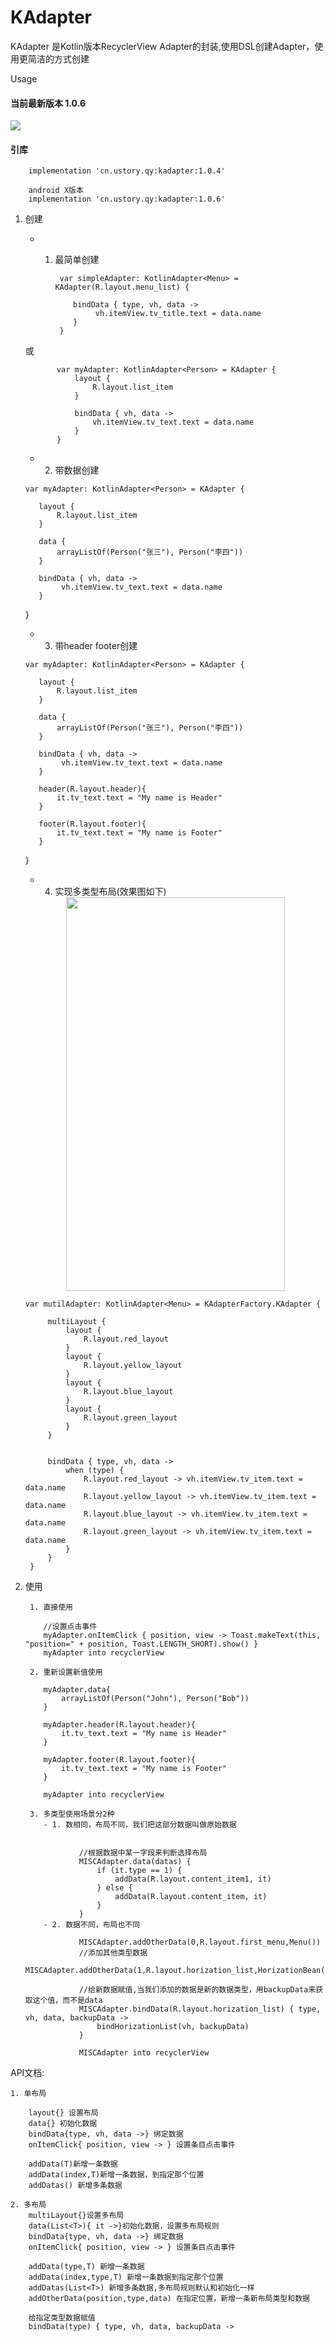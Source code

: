 # KAdapter

KAdapter 是Kotlin版本RecyclerView Adapter的封装,使用DSL创建Adapter，使用更简洁的方式创建

Usage

#### 当前最新版本 1.0.6
![](https://img.shields.io/badge/QQ-1483888222-green.svg)
#### 引库

        implementation 'cn.ustory.qy:kadapter:1.0.4'

        android X版本
        implementation 'cn.ustory.qy:kadapter:1.0.6'


1. 创建

      - 1. 最简单创建

                var simpleAdapter: KotlinAdapter<Menu> = KAdapter(R.layout.menu_list) {

                   bindData { type, vh, data ->
                        vh.itemView.tv_title.text = data.name
                   }
                }


      或


              var myAdapter: KotlinAdapter<Person> = KAdapter {
                  layout {
                      R.layout.list_item
                  }

                  bindData { vh, data ->
                      vh.itemView.tv_text.text = data.name
                  }
              }
      
      
      - 2. 带数据创建
      
      
       var myAdapter: KotlinAdapter<Person> = KAdapter {

          layout {
              R.layout.list_item
          }

          data {
              arrayListOf(Person("张三"), Person("李四"))
          }

          bindData { vh, data ->
               vh.itemView.tv_text.text = data.name
          }
      }
      
      
      - 3. 带header footer创建
      
      
       var myAdapter: KotlinAdapter<Person> = KAdapter {

          layout {
              R.layout.list_item
          }

          data {
              arrayListOf(Person("张三"), Person("李四"))
          }

          bindData { vh, data ->
               vh.itemView.tv_text.text = data.name
          }
          
          header(R.layout.header){
              it.tv_text.text = "My name is Header"
          }
          
          footer(R.layout.footer){
              it.tv_text.text = "My name is Footer"
          }
      }

      - 4. 实现多类型布局(效果图如下)

      <div align="center">
      <img width=350" height="630" src="https://github.com/UCodeUStory/KAdapter/blob/master/demo_image.jpeg"/>
      </div>



       var mutilAdapter: KotlinAdapter<Menu> = KAdapterFactory.KAdapter {

            multiLayout {
                layout {
                    R.layout.red_layout
                }
                layout {
                    R.layout.yellow_layout
                }
                layout {
                    R.layout.blue_layout
                }
                layout {
                    R.layout.green_layout
                }
            }


            bindData { type, vh, data ->
                when (type) {
                    R.layout.red_layout -> vh.itemView.tv_item.text = data.name
                    R.layout.yellow_layout -> vh.itemView.tv_item.text = data.name
                    R.layout.blue_layout -> vh.itemView.tv_item.text = data.name
                    R.layout.green_layout -> vh.itemView.tv_item.text = data.name
                }
            }
        }




2. 使用
      
        1. 直接使用
        
           //设置点击事件
           myAdapter.onItemClick { position, view -> Toast.makeText(this, "position=" + position, Toast.LENGTH_SHORT).show() }
           myAdapter into recyclerView
        
        2. 重新设置新值使用
        
           myAdapter.data{
               arrayListOf(Person("John"), Person("Bob"))
           }
           
           myAdapter.header(R.layout.header){
               it.tv_text.text = "My name is Header"
           }
           
           myAdapter.footer(R.layout.footer){
               it.tv_text.text = "My name is Footer"
           }
           
           myAdapter into recyclerView

        3. 多类型使用场景分2种
           - 1. 数相同，布局不同，我们把这部分数据叫做原始数据


                   //根据数据中某一字段来判断选择布局
                   MISCAdapter.data(datas) {
                       if (it.type == 1) {
                           addData(R.layout.content_item1, it)
                       } else {
                           addData(R.layout.content_item, it)
                       }
                   }
           - 2. 数据不同，布局也不同

                   MISCAdapter.addOtherData(0,R.layout.first_menu,Menu())
                   //添加其他类型数据
                   MISCAdapter.addOtherData(1,R.layout.horization_list,HorizationBean(horizationDatas))

                   //给新数据赋值,当我们添加的数据是新的数据类型，用backupData来获取这个值，而不是data
                   MISCAdapter.bindData(R.layout.horization_list) { type, vh, data, backupData ->
                       bindHorizationList(vh, backupData)
                   }

                   MISCAdapter into recyclerView


API文档:

    1. 单布局

        layout{} 设置布局
        data{} 初始化数据
        bindData{type, vh, data ->} 绑定数据
        onItemClick{ position, view -> } 设置条目点击事件

        addData(T)新增一条数据
        addData(index,T)新增一条数据，到指定那个位置
        addDatas() 新增多条数据

    2. 多布局
        multiLayout{}设置多布局
        data(List<T>){ it ->}初始化数据，设置多布局规则
        bindData{type, vh, data ->} 绑定数据
        onItemClick{ position, view -> } 设置条目点击事件

        addData(type,T) 新增一条数据
        addData(index,type,T) 新增一条数据到指定那个位置
        addDatas(List<T>) 新增多条数据,多布局规则默认和初始化一样
        addOtherData(position,type,data) 在指定位置，新增一条新布局类型和数据

        给指定类型数据赋值
        bindData(type) { type, vh, data, backupData ->